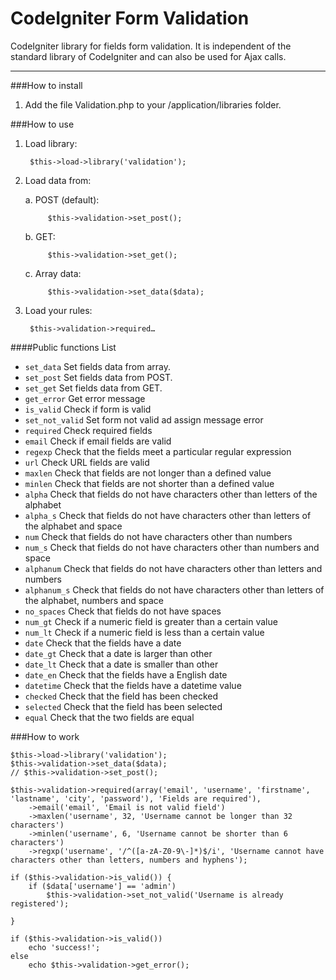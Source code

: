 CodeIgniter Form Validation
=================================

CodeIgniter library for fields form validation. It is independent of the standard library of CodeIgniter and can also be used for Ajax calls.

-----

###How to install

1. Add the file Validation.php to your /application/libraries folder.

###How to use

1. Load library:

		$this->load->library('validation');

2. Load data from:

	a. POST (default):
	
			$this->validation->set_post();
	
	b. GET:
	
			$this->validation->set_get();
	
	c. Array data:
	
			$this->validation->set_data($data);

3. Load your rules:

		$this->validation->required…

####Public functions List

- `set_data` Set fields data from array.
- `set_post` Set fields data from POST.
- `set_get` Set fields data from GET.
- `get_error` Get error message
- `is_valid` Check if form is valid
- `set_not_valid` Set form not valid ad assign message error
- `required` Check required fields
- `email` Check if email fields are valid
- `regexp` Check that the fields meet a particular regular expression
- `url` Check URL fields are valid
- `maxlen` Check that fields are not longer than a defined value
- `minlen` Check that fields are not shorter than a defined value
- `alpha` Check that fields do not have characters other than letters of the alphabet
- `alpha_s` Check that fields do not have characters other than letters of the alphabet and space
- `num` Check that fields do not have characters other than numbers
- `num_s` Check that fields do not have characters other than numbers and space
- `alphanum` Check that fields do not have characters other than letters and numbers
- `alphanum_s` Check that fields do not have characters other than letters of the alphabet, numbers and space
- `no_spaces` Check that fields do not have spaces
- `num_gt` Check if a numeric field is greater than a certain value
- `num_lt` Check if a numeric field is less than a certain value
- `date` Check that the fields have a date
- `date_gt` Check that a date is larger than other
- `date_lt` Check that a date is smaller than other
- `date_en` Check that the fields have a English date
- `datetime` Check that the fields have a datetime value
- `checked` Check that the field has been checked
- `selected` Check that the field has been selected
- `equal` Check that the two fields are equal

###How to work

	$this->load->library('validation');
	$this->validation->set_data($data);
	// $this->validation->set_post();
	
	$this->validation->required(array('email', 'username', 'firstname', 'lastname', 'city', 'password'), 'Fields are required'),
		->email('email', 'Email is not valid field')
		->maxlen('username', 32, 'Username cannot be longer than 32 characters')
		->minlen('username', 6, 'Username cannot be shorter than 6 characters')
		->regxp('username', '/^([a-zA-Z0-9\-]*)$/i', 'Username cannot have characters other than letters, numbers and hyphens');
	
	if ($this->validation->is_valid()) {
		if ($data['username'] == 'admin')
			$this->validation->set_not_valid('Username is already registered');

	}
	
	if ($this->validation->is_valid())
		echo 'success!';
	else
		echo $this->validation->get_error();
